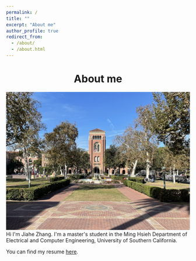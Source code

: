 ```yaml
---
permalink: /
title: ""
excerpt: "About me"
author_profile: true
redirect_from: 
  - /about/
  - /about.html
---
```

# <center>About me</center>
<img src="https://github.com/Sherlock-7FF15/Sherlock-7FF15.github.io/blob/master/images/hall.png?raw=true"><br>
Hi I'm Jiahe Zhang. I'm a master's student in the Ming Hsieh Department of Electrical and Computer Engineering, University of Southern California.
<br>
<link rel="stylesheet" href="https://cdnjs.cloudflare.com/ajax/libs/font-awesome/5.15.3/css/all.min.css">
<i class="fas fa-file"></i>
You can find my resume <a href="https://github.com/Sherlock-7FF15" target="_blank">here</a>.

